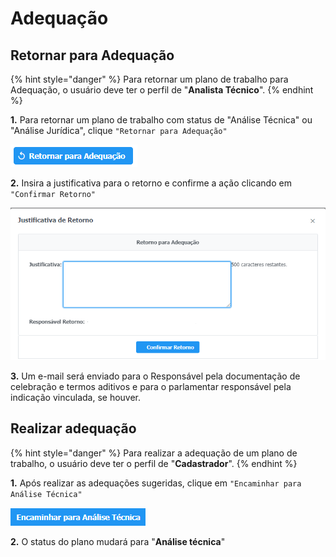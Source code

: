 # Adequação

## Retornar para Adequação

{% hint style="danger" %}
Para retornar um plano de trabalho para Adequação, o usuário deve ter o perfil de "**Analista Técnico**".
{% endhint %}

**1.** Para retornar um plano de trabalho com status de "Análise Técnica" ou "Análise Jurídica", clique `"Retornar para Adequação"`

![](<../../.gitbook/assets/image (247).png>)

**2.** Insira a justificativa para o retorno e confirme a ação clicando em `"Confirmar Retorno"`

![](<../../.gitbook/assets/image (235).png>)

**3.** Um e-mail será enviado para o Responsável pela documentação de celebração e termos aditivos e para o parlamentar responsável pela indicação vinculada, se houver.

## Realizar adequação

{% hint style="danger" %}
Para realizar a adequação de um plano de trabalho, o usuário deve ter o perfil de "**Cadastrador**".
{% endhint %}

**1.** Após realizar as adequações sugeridas, clique em `"Encaminhar para Análise Técnica"`

![](<../../.gitbook/assets/image (254).png>)

**2.** O status do plano mudará para "**Análise técnica**"
